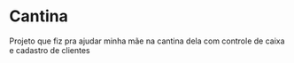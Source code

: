 # Cantina

Projeto que fiz pra ajudar minha mãe na cantina dela com controle de caixa e cadastro de clientes
